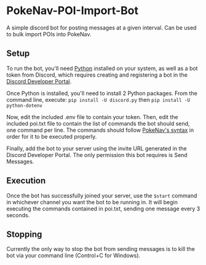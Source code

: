 # PokeNav-POI-Import-Bot
A simple discord bot for posting messages at a given interval.  Can be used to bulk import POIs into PokeNav.

## Setup
To run the bot, you'll need [Python](https://www.python.org/downloads/) installed on your system, as well as a bot token from Discord, which requires creating and registering a bot in the [Discord Developer Portal](http://discordapp.com/developers/applications).  

Once Python is installed, you'll need to install 2 Python packages.  From the command line, execute:
`pip install -U discord.py`
then
`pip install -U python-dotenv`

Now, edit the included .env file to contain your token.  Then, edit the included poi.txt file to contain the list of commands the bot should send, one command per line.  The commands should follow [PokeNav's syntax](https://docs.pokenavbot.com/moderation.html#adding-a-new-gym-pokestop) in order for it to be executed properly.  

Finally, add the bot to your server using the invite URL generated in the Discord Developer Portal.  The only permission this bot requires is Send Messages.

## Execution
Once the bot has successfully joined your server, use the `$start` command in whichever channel you want the bot to be running in.  It will begin executing the commands contained in poi.txt, sending one message every 3 seconds.  

## Stopping
Currently the only way to stop the bot from sending messages is to kill the bot via your command line (Control+C for Windows).
